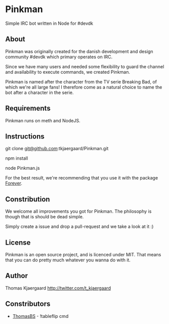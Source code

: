 Pinkman
=======

Simple IRC bot written in Node for #devdk

## About

Pinkman was originally created for the danish development and design community #devdk which primary operates on IRC.

Since we have many users and needed some flexibility to guard the channel and availability to execute commands, we created Pinkman.

Pinkman is named after the character from the TV serie Breaking Bad, of which we're all large fans! I therefore come as a natural choice to name the bot after a character in the serie.

## Requirements

Pinkman runs on meth and NodeJS.

## Instructions

  git clone git@github.com:tkjaergaard/Pinkman.git
  
  npm install
  
  node Pinkman.js
  
For the best result, we're recommending that you use it with the package [Forever](https://npmjs.org/package/forever).

## Constribution

We welcome all improvements you got for Pinkman. The philosophy is though that is should be dead simple.

Simply create a issue and drop a pull-request and we take a look at it :)
  
## License

Pinkman is an open source project, and is licenced under MIT. That means that you can do pretty much whatever you wanna do with it.

## Author

Thomas Kjaergaard
http://twitter.com/t_kjaergaard

## Constributors

* [ThomasBS](https://github.com/ThomasBS) - !tableflip cmd
